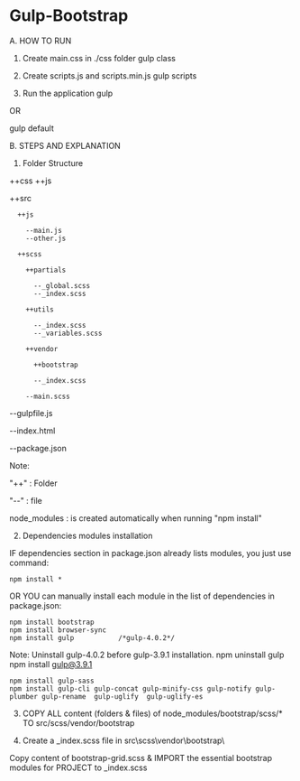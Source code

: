 # Gulp-Bootstrap


A. HOW TO RUN
1. Create main.css in ./css folder
gulp class

2. Create scripts.js and scripts.min.js
gulp scripts

3. Run the application
gulp

OR

gulp default

B. STEPS AND EXPLANATION

1. Folder Structure

  ++css
  ++js
  
  ++src
  
      ++js
      
        --main.js
        --other.js
        
      ++scss
      
        ++partials
        
          --_global.scss
          --_index.scss
          
        ++utils
        
          --_index.scss
          --_variables.scss
          
        ++vendor
        
          ++bootstrap
          
          --_index.scss
          
        --main.scss
        
  --gulpfile.js
  
  --index.html
  
  --package.json
  

Note:

  "++" : Folder
  
  "--" : file
  
  node_modules : is created automatically when running "npm install"
  

2. Dependencies modules installation

IF dependencies section in package.json already lists modules,
you just use command:

    npm install *

OR YOU can manually install each module in the list of dependencies in package.json:

    npm install bootstrap
    npm install browser-sync
    npm install gulp           /*gulp-4.0.2*/

Note: Uninstall gulp-4.0.2 before gulp-3.9.1 installation.
    npm uninstall gulp
    npm install gulp@3.9.1

    npm install gulp-sass
    npm install gulp-cli gulp-concat gulp-minify-css gulp-notify gulp-plumber gulp-rename  gulp-uglify  gulp-uglify-es

3. COPY ALL content (folders & files) of node_modules/bootstrap/scss/*  TO src/scss/vendor/bootstrap

4. Create a _index.scss file in src\scss\vendor\bootstrap\

Copy content of bootstrap-grid.scss & IMPORT the essential bootstrap modules for PROJECT to _index.scss
